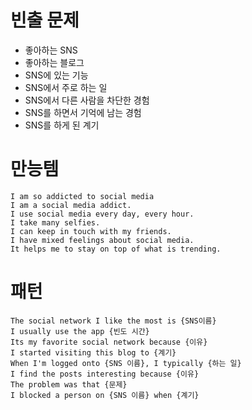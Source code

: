 # 빈출 문제 
- 좋아하는 SNS
- 좋아하는 블로그
- SNS에 있는 기능
- SNS에서 주로 하는 일
- SNS에서 다른 사람을 차단한 경험
- SNS를 하면서 기억에 남는 경험
- SNS를 하게 된 계기

# 만능템
```
I am so addicted to social media
I am a social media addict.
I use social media every day, every hour.
I take many selfies.
I can keep in touch with my friends.
I have mixed feelings about social media.
It helps me to stay on top of what is trending.
```

# 패턴
```
The social network I like the most is {SNS이름}
I usually use the app {빈도 시간}
Its my favorite social network because {이유}
I started visiting this blog to {계기}
When I'm logged onto {SNS 이름}, I typically {하는 일}
I find the posts interesting because {이유}
The problem was that {문제}
I blocked a person on {SNS 이름} when {계기}
```

